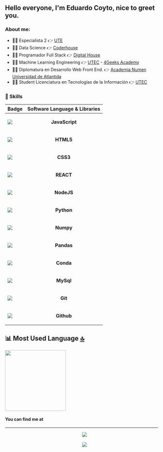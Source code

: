 ## Hello everyone, I'm Eduardo Coyto, nice to greet you.

### About me:

- 👨‍💻 Especialista 2                                            👉 [UTE](https://www.ute.com.uy)
- 👨‍💻 Data Science                                              👉 [Coderhouse](https://www.coderhouse.com/)
- 👨‍💻 Programador Full Stack                                    👉 [Digital House](https://www.digitalhouse.com/)
- 👨‍💻 Machine Learning Engineering                              👉 [UTEC](https://utec.edu.uy/) - [4Geeks Academy](https://4geeks.com/)
- 👨‍💻 Diplomatura en Desarrollo Web Front End.                  👉 [Academia Numen](https://www.academianumen.ar/) [Universidad de Atlantida](https://atlantida.edu.ar/)
- 👨‍🏫 Student Licenciatura en Tecnologías de la Información     👉 [UTEC](https://utec.edu.uy/)

### 🤹 Skills
| Badge                                                                                                                                        | Software Language & Libraries                                                                                                                              |
| -------------------------------------------------------------------------------------------------------------------------------------------- | -------------------------------------------------------------------------------------------------------------------------------- |
| <img src="https://img.shields.io/badge/JavaScript-323330?style=for-the-badge&logo=javascript&logoColor=F7DF1E" />                            |<p align='center'> **JavaScript**</p>               |
| <img src="https://img.shields.io/badge/HTML5-E34F26?style=for-the-badge&logo=html5&logoColor=white" />                                       |<p align='center'> **HTML5**</p>                    |
| <img src="https://img.shields.io/badge/CSS3-1572B6?style=for-the-badge&logo=css3&logoColor=white" />                                         |<p align='center'> **CSS3**</p>                     |
| <img src="https://img.shields.io/badge/React-20232A?style=for-the-badge&logo=react&logoColor=61DAFB" />                                      |<p align='center'> **REACT**</p>                     |
| <img src="https://img.shields.io/badge/Node.js-339933?style=for-the-badge&logo=nodedotjs&logoColor=white" />                                 |<p align='center'> **NodeJS**</p>                   |
| <img src="https://img.shields.io/badge/Python-FFD43B?style=for-the-badge&logo=python&logoColor=blue" />                                      |<p align='center'> **Python**</p>                   |       
| <img src="https://img.shields.io/badge/Numpy-777BB4?style=for-the-badge&logo=numpy&logoColor=white" />                                       |<p align='center'> **Numpy**</p>                    |
| <img src="https://img.shields.io/badge/Pandas-2C2D72?style=for-the-badge&logo=pandas&logoColor=white" />                                     |<p align='center'> **Pandas**</p>                   |
| <img src="https://img.shields.io/badge/conda-342B029.svg?&style=for-the-badge&logo=anaconda&logoColor=white"/>                               |<p align='center'> **Conda**</p>                    |
| <img src="https://img.shields.io/badge/MySQL-005C84?style=for-the-badge&logo=mysql&logoColor=white" />                                       |<p align='center'> **MySql**</p>                    |
| <img src="https://img.shields.io/badge/GIT-E44C30?style=for-the-badge&logo=git&logoColor=white" />                                           |<p align='center'> **Git**</p>                      |
| <img src="https://img.shields.io/badge/GitHub-100000?style=for-the-badge&logo=github&logoColor=white" />                                     |<p align='center'> **Github**</p>                   |


## 📊 Most Used Language [🔝](#welcome-badges-4-readmemd-profile)

<img width='200' src="https://github-readme-stats.vercel.app/api/top-langs/?username=Eduardo-Coyto" /> 

#### You can find me at
---

<p align='center'>
&nbsp;&nbsp;&nbsp;&nbsp;
  <a href="https://www.linkedin.com/in/eduardo-coyto-brignone-4b5637142/"><img src="https://img.shields.io/badge/linkedin-%230077B5.svg?&style=for-the-badge&logo=linkedin&logoColor=white" /></a>
</p>

<p align='center'>
&nbsp;&nbsp;&nbsp;&nbsp;
  <a href="https://twitter.com/EduardoCoyto/"><img src="https://img.shields.io/badge/Twitter-1DA1F2?style=for-the-badge&logo=twitter&logoColor=white" /></a>
</p>
